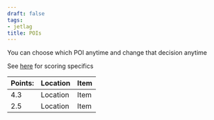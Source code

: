 ```yaml
---
draft: false
tags:
- jetlag
title: POIs
---
```


You can choose which POI anytime and change that decision anytime

See [here](https://shadybraden.com/jetlag/rules/#rules) for scoring specifics

| Points: | Location | Item |
| ------- | -------- | ---- |
| 4.3     | Location | Item |
| 2.5     | Location | Item |

